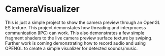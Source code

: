 ﻿# CameraVisualizer


This is just a simple project to show the camera preview through an OpenGL ES texture. This project demonstates how threading and interprocess communication (IPC) can work. This also demonstrates a few simple fragment shaders to the live camera preview surface texture by swiping. Further work is coming demonstrating how to record audio and using OPENGL to create a simple visualizer for detected sounds/music.
